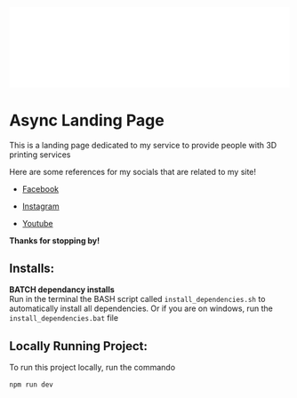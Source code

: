 
![Async Landing Page](src/assets/async/async_logo_2_white.png)

# Async Landing Page

This is a landing page dedicated to my service to provide people with 3D printing services

Here are some references for my socials that are related to my site!

* [Facebook](https://web.facebook.com/profile.php?id=61571412057694)

* [Instagram](https://www.instagram.com/async_lab_/)

* [Youtube](https://www.youtube.com/@the_what)

**Thanks for stopping by!**


## Installs:

**BATCH dependancy installs** <br>
Run in the terminal the BASH script called ```install_dependencies.sh``` to automatically install all dependencies. Or if you are on windows, run the  ```install_dependencies.bat``` file

## Locally Running Project:
To run this project locally, run the commando
```
npm run dev
```

